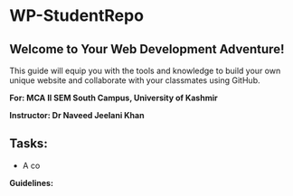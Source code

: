 # WP-StudentRepo
## Welcome to Your Web Development Adventure!

This guide will equip you with the tools and knowledge to build your own unique website and collaborate with your classmates using GitHub.  

**For: MCA II SEM South Campus, University of Kashmir**

**Instructor: Dr Naveed Jeelani Khan**

## Tasks:

* A co
  
**Guidelines:**


